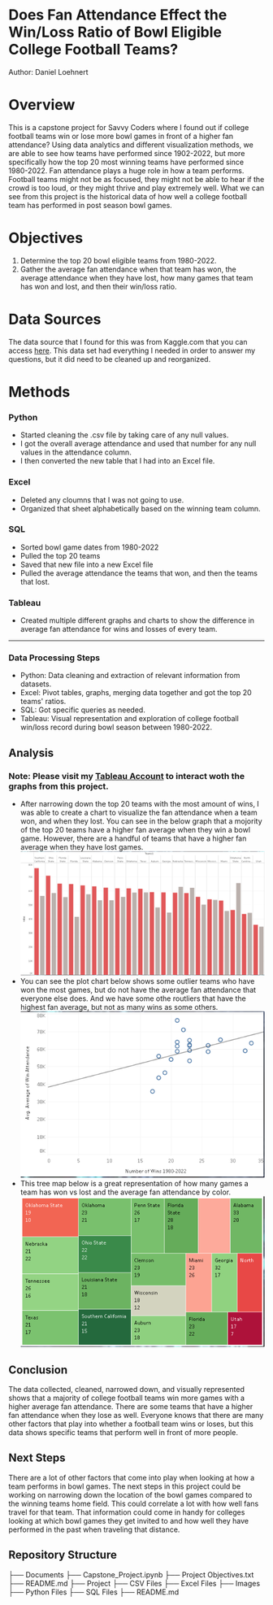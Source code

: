 # Does Fan Attendance Effect the Win/Loss Ratio of Bowl Eligible College Football Teams?
Author: Daniel Loehnert
# Overview
This is a capstone project for Savvy Coders where I found out if college football teams win or lose more bowl games in front of a higher fan attendance? Using data analytics and different visualization methods, we are able to see how teams have performed since 1902-2022, but more specifically how the top 20 most winning teams have performed since 1980-2022. Fan attendance plays a huge role in how a team performs. Football teams might not be as focused, they might not be able to hear if the crowd is too loud, or they might thrive and play extremely well. What we can see from this project is the historical data of how well a college football team has performed in post season bowl games.
# Objectives
1. Determine the top 20 bowl eligible teams from 1980-2022.
2. Gather the average fan attendance when that team has won, the average attendance when they have lost, how many games that team has won and lost, and then their win/loss ratio.
# Data Sources
The data source that I found for this was from Kaggle.com that you can access [here](https://www.kaggle.com/datasets/mattop/college-football-bowl-games-1902-2022). This data set had everything I needed in order to answer my questions, but it did need to be cleaned up and reorganized.
# Methods
### Python
- Started cleaning the .csv file by taking care of any null values.
- I got the overall average attendance and used that number for any null values in the attendance column.
- I then converted the new table that I had into an Excel file.
### Excel
- Deleted any cloumns that I was not going to use.
- Organized that sheet alphabetically based on the winning team column.
### SQL
- Sorted bowl game dates from 1980-2022
- Pulled the top 20 teams
- Saved that new file into a new Excel file
- Pulled the average attendance the teams that won, and then the teams that lost.
### Tableau
- Created multiple different graphs and charts to show the difference in average fan attendance for wins and losses of every team.
---
### Data Processing Steps
- Python: Data cleaning and extraction of relevant information from datasets.
- Excel: Pivot tables, graphs, merging data together and got the top 20 teams' ratios.
- SQL: Got specific queries as needed.
- Tableau: Visual representation and exploration of college football win/loss record during bowl season between 1980-2022.

## Analysis
### Note: Please visit my [Tableau Account](https://public.tableau.com/app/profile/daniel.loehnert/viz/CapstoneFinal_17025168054460/Story1) to interact woth the graphs from this project.
- After narrowing down the top 20 teams with the most amount of wins, I was able to create a chart to visualize the fan attendance when a team won, and when they lost. You can see in the below graph that a mojority of the top 20 teams have a higher fan average when they win a bowl game. However, there are a handful of teams that have a higher fan average when they have lost games.
![<Bar Graph.PNG>](<Project/Images/Bar Graph.PNG>)
- You can see the plot chart below shows some outlier teams who have won the most games, but do not have the average fan attendance that everyone else does. And we have some othe routliers that have the highest fan average, but not as many wins as some others.
![!\[Alt text\](<Plot Chart.PNG>)](<Project/Images/Plot Chart.PNG>)
- This tree map below is a great representation of how many games a team has won vs lost and the average fan attendance by color.
![!\[Alt text\](<Tree Map.PNG>)](<Project/Images/Tree Map.PNG>)
## Conclusion
The data collected, cleaned, narrowed down, and visually represented shows that a majority of college football teams win more games with a higher average fan attendance. There are some teams that have a higher fan attendance when they lose as well. Everyone knows that there are many other factors that play into whether a football team wins or loses, but this data shows specific teams that perform well in front of more people. 
## Next Steps 
There are a lot of other factors that come into play when looking at how a team performs in bowl games. The next steps in this project could be working on narrowing down the location of the bowl games compared to the winning teams home field. This could correlate a lot with how well fans travel for that team. That information could come in handy for colleges looking at which bowl games they get invited to and how well they have performed in the past when traveling that distance.
## Repository Structure
├── Documents
   ├── Capstone_Project.ipynb
   ├── Project Objectives.txt
   ├── README.md
├── Project
   ├── CSV Files
   ├── Excel Files
   ├── Images
   ├── Python Files
   ├── SQL Files
├── README.md
